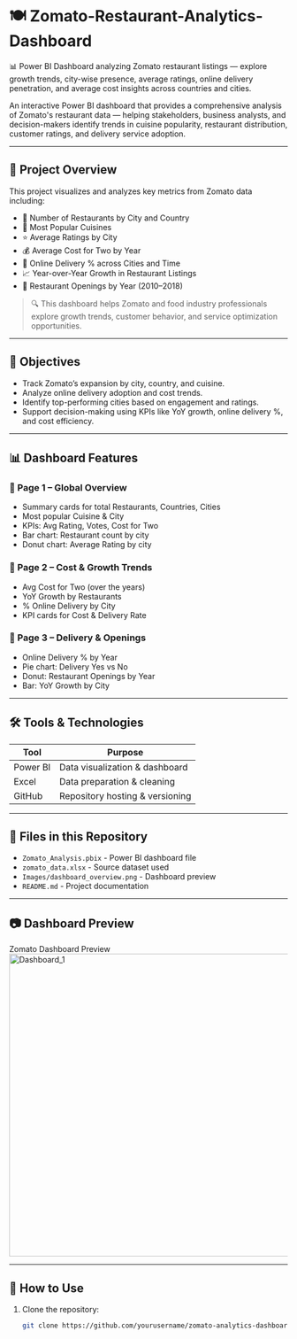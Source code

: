 # 🍽️ Zomato-Restaurant-Analytics-Dashboard

📊 Power BI Dashboard analyzing Zomato restaurant listings — explore growth trends, city-wise presence, average ratings, online delivery penetration, and average cost insights across countries and cities.

An interactive Power BI dashboard that provides a comprehensive analysis of Zomato's restaurant data — helping stakeholders, business analysts, and decision-makers identify trends in cuisine popularity, restaurant distribution, customer ratings, and delivery service adoption.

---

## 📌 Project Overview

This project visualizes and analyzes key metrics from Zomato data including:

- 📍 Number of Restaurants by City and Country  
- 🍲 Most Popular Cuisines  
- ⭐ Average Ratings by City  
- 💰 Average Cost for Two by Year  
- 🚚 Online Delivery % across Cities and Time  
- 📈 Year-over-Year Growth in Restaurant Listings  
- 🧭 Restaurant Openings by Year (2010–2018)

> 🔍 This dashboard helps Zomato and food industry professionals explore growth trends, customer behavior, and service optimization opportunities.

---

## 🎯 Objectives

- Track Zomato’s expansion by city, country, and cuisine.
- Analyze online delivery adoption and cost trends.
- Identify top-performing cities based on engagement and ratings.
- Support decision-making using KPIs like YoY growth, online delivery %, and cost efficiency.

---

## 📊 Dashboard Features

### 🔹 Page 1 – Global Overview
- Summary cards for total Restaurants, Countries, Cities
- Most popular Cuisine & City
- KPIs: Avg Rating, Votes, Cost for Two
- Bar chart: Restaurant count by city
- Donut chart: Average Rating by city

### 🔹 Page 2 – Cost & Growth Trends
- Avg Cost for Two (over the years)
- YoY Growth by Restaurants
- % Online Delivery by City
- KPI cards for Cost & Delivery Rate

### 🔹 Page 3 – Delivery & Openings
- Online Delivery % by Year
- Pie chart: Delivery Yes vs No
- Donut: Restaurant Openings by Year
- Bar: YoY Growth by City

---

## 🛠 Tools & Technologies

| Tool       | Purpose                         |
|------------|----------------------------------|
| Power BI   | Data visualization & dashboard   |
| Excel      | Data preparation & cleaning      |
| GitHub     | Repository hosting & versioning  |

---

## 📁 Files in this Repository

- `Zomato_Analysis.pbix` - Power BI dashboard file  
- `zomato_data.xlsx` - Source dataset used  
- `Images/dashboard_overview.png` - Dashboard preview  
- `README.md` - Project documentation  

---

## 📷 Dashboard Preview

Zomato Dashboard Preview  
<img width="966" height="547" alt="Dashboard_1" src="https://github.com/user-attachments/assets/eaf240c9-4e09-4fac-908d-aa365e4ca29b" />

---

## 🚀 How to Use

1. Clone the repository:
   ```bash
   git clone https://github.com/yourusername/zomato-analytics-dashboard.git
